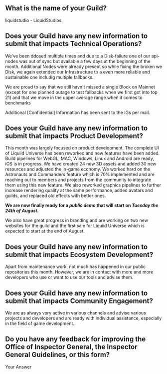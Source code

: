 
## What is the name of your Guild?

liquidstudio - LiquidStudios
## Does your Guild have any new information to submit that impacts Technical Operations?

We've been ddosed multiple times and due to a Disk-failure one of our api-nodes was out of sync but available a few days at the beginning of the month. Additional Nodes were already present so while fixing the broken we Disk, we again extended our Infrastructure to a even more reliable and sustainable one includig multiple fallbacks.

We are proud to say that we still havn't missed a single Block on Mainnet (except for one planned outage to test fallbacks when we first got into top 21) and that we move in the upper average range when it comes to benchmarks
 
Additional [Confidential] Information has been sent to the IGs per mail.

## Does your Guild have any new information to submit that impacts Product Development?

This month was largely focused on product development. The complete UI of Liquiid Universe has been reworked and new features have been added. Build pipelines for WebGL, MAC, Windows, Linux and Android are ready, iOS is in progress. We have created 24 new 3D assets and added 30 new resources and adjusted the in-game economy. We worked hard on the Astronauts and Commanders feature which is 70% implemented and are reaching out to members and projects from the community to integrate them using this new feature. 
We also reworked graphics pipelines to further increase rendering quality at the same performance, added avatars and guilds, and replaced old effects with better ones.

**We are now finally ready for a *public demo* that will start on *Tuesday the 24th of August.***

We also have great progress in branding and are working on two new websites for the guild and the first sale for Liquiid Universe which is expected to start at the end of August.

## Does your Guild have any new information to submit that impacts Ecosystem Development?

Apart from maintenance work, not much has happened in our public repositories this month. However, we are in contact with more and more developers who use or want to use our tools and advise them.

## Does your Guild have any new information to submit that impacts Community Engagement?

We are as always very active in various channels and advise various projects and developers and are ready with individual assistance, especially in the field of game development.

## Do you have any feedback for improving the Office of Inspector General, the Inspector General Guidelines, or this form?

Your Answer
